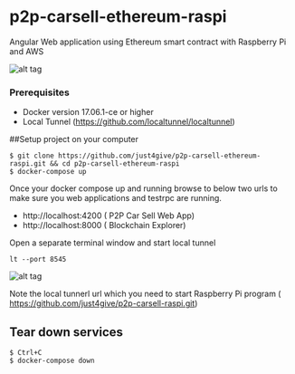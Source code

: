 # p2p-carsell-ethereum-raspi
Angular Web application using Ethereum smart contract with Raspberry Pi and AWS

![alt tag](https://user-images.githubusercontent.com/9275193/38164409-438fe77c-34d2-11e8-9123-2be73aa08700.png)

### Prerequisites 

- Docker version 17.06.1-ce or higher 
- Local Tunnel (https://github.com/localtunnel/localtunnel) 

##Setup project on your computer

```
$ git clone https://github.com/just4give/p2p-carsell-ethereum-raspi.git && cd p2p-carsell-ethereum-raspi
$ docker-compose up

```
Once your docker compose up and running browse to below two urls to make sure you web applications and testrpc are running.

- http://localhost:4200 ( P2P Car Sell Web App)
- http://localhost:8000 ( Blockchain Explorer) 

Open a separate terminal window and start local tunnel 
```
lt --port 8545
```
![alt tag](https://user-images.githubusercontent.com/9275193/38164396-d0a7a9c0-34d1-11e8-9af7-cc2b73f91c15.png)

Note the local tunnerl url which you need to start Raspberry Pi program ( https://github.com/just4give/p2p-carsell-raspi.git)

## Tear down services
```
$ Ctrl+C
$ docker-compose down
```


